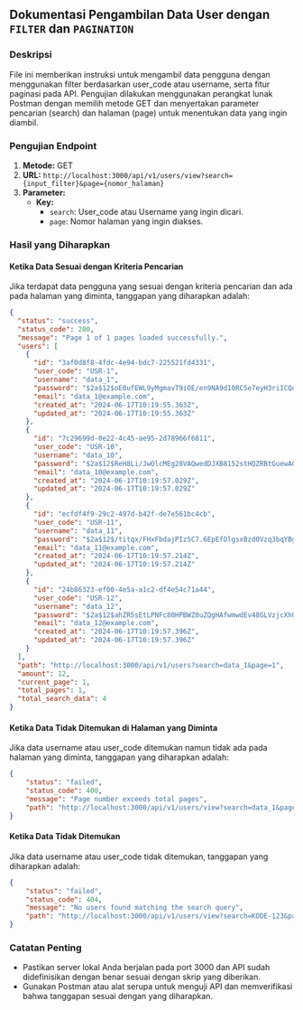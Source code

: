 ## Dokumentasi Pengambilan Data User dengan `FILTER` dan `PAGINATION`

### Deskripsi
File ini memberikan instruksi untuk mengambil data pengguna dengan menggunakan filter berdasarkan user_code atau username, serta fitur paginasi pada API. Pengujian dilakukan menggunakan perangkat lunak Postman dengan memilih metode GET dan menyertakan parameter pencarian (search) dan halaman (page) untuk menentukan data yang ingin diambil.

### Pengujian Endpoint

1. **Metode:** GET
2. **URL:** `http://localhost:3000/api/v1/users/view?search={input_filter}&page={nomor_halaman}`
3. **Parameter:**
    - **Key:**
        - `search`: User_code atau Username yang ingin dicari.
        - `page`: Nomor halaman yang ingin diakses.

### Hasil yang Diharapkan

#### Ketika Data Sesuai dengan Kriteria Pencarian

Jika terdapat data pengguna yang sesuai dengan kriteria pencarian dan ada pada halaman yang diminta, tanggapan yang diharapkan adalah:

```json
{
  "status": "success",
  "status_code": 200,
  "message": "Page 1 of 1 pages loaded successfully.",
  "users": [
    {
      "id": "3af0d8f8-4fdc-4e94-bdc7-225521fd4331",
      "user_code": "USR-1",
      "username": "data_1",
      "password": "$2a$12$oE0ufEWL9yMgmavT9iOE/en9NA9d10RC5e7eyH3riICQddKpsdNZG",
      "email": "data_1@example.com",
      "created_at": "2024-06-17T10:19:55.363Z",
      "updated_at": "2024-06-17T10:19:55.363Z"
    },
    {
      "id": "7c29699d-0e22-4c45-ae95-2d78966f6811",
      "user_code": "USR-10",
      "username": "data_10",
      "password": "$2a$12$ReH8Li/JwOlcMEg28VAQwedDJXB8152stHQZRBtGuewA0nnPyWOUa",
      "email": "data_10@example.com",
      "created_at": "2024-06-17T10:19:57.029Z",
      "updated_at": "2024-06-17T10:19:57.029Z"
    },
    {
      "id": "ecfdf4f9-29c2-497d-b42f-de7e561bc4cb",
      "user_code": "USR-11",
      "username": "data_11",
      "password": "$2a$12$/titqx/FHxFbdajPIz5C7.6EpEfDlgsxBzd0Vzq3bqYBgj7Hiek4G",
      "email": "data_11@example.com",
      "created_at": "2024-06-17T10:19:57.214Z",
      "updated_at": "2024-06-17T10:19:57.214Z"
    },
    {
      "id": "24b86323-ef00-4e5a-a1c2-df4e54c71a44",
      "user_code": "USR-12",
      "username": "data_12",
      "password": "$2a$12$ahZR5sEtLPNFc80HPBWZ0uZQgHAfwmwdEv48GLVzjcXhQ6C8GiAPC",
      "email": "data_12@example.com",
      "created_at": "2024-06-17T10:19:57.396Z",
      "updated_at": "2024-06-17T10:19:57.396Z"
    }
  ],
  "path": "http://localhost:3000/api/v1/users?search=data_1&page=1",
  "amount": 12,
  "current_page": 1,
  "total_pages": 1,
  "total_search_data": 4
}
```

#### Ketika Data Tidak Ditemukan di Halaman yang Diminta

Jika data username atau user_code ditemukan namun tidak ada pada halaman yang diminta, tanggapan yang diharapkan adalah:

```json
{
    "status": "failed",
    "status_code": 400,
    "message": "Page number exceeds total pages",
    "path": "http://localhost:3000/api/v1/users/view?search=data_1&page=2"
}
```

#### Ketika Data Tidak Ditemukan

Jika data username atau user_code tidak ditemukan, tanggapan yang diharapkan adalah:

```json
{
    "status": "failed",
    "status_code": 404,
    "message": "No users found matching the search query",
    "path": "http://localhost:3000/api/v1/users/view?search=KODE-123&page=1"
}
```

### Catatan Penting
- Pastikan server lokal Anda berjalan pada port 3000 dan API sudah didefinisikan dengan benar sesuai dengan skrip yang diberikan.
- Gunakan Postman atau alat serupa untuk menguji API dan memverifikasi bahwa tanggapan sesuai dengan yang diharapkan.